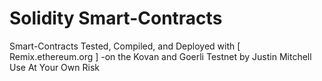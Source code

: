# Solidity Smart-Contracts
Smart-Contracts Tested, Compiled, and Deployed with [ Remix.ethereum.org ] -on the Kovan and Goerli Testnet by Justin Mitchell
Use At Your Own Risk
